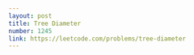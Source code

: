 ```yaml
---
layout: post
title: Tree Diameter
number: 1245
link: https://leetcode.com/problems/tree-diameter
---
```


